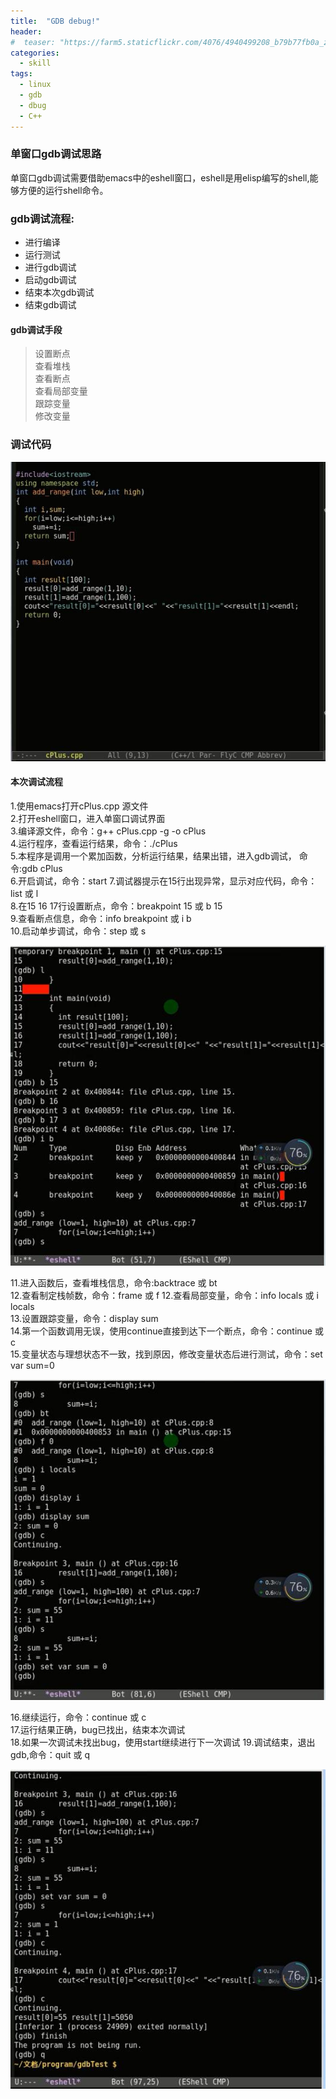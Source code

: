 ```yaml
---
title:  "GDB debug!"
header:
#  teaser: "https://farm5.staticflickr.com/4076/4940499208_b79b77fb0a_z.jpg"
categories: 
  - skill
tags:
  - linux
  - gdb 
  - dbug
  - C++
---
```

### 单窗口gdb调试思路

单窗口gdb调试需要借助emacs中的eshell窗口，eshell是用elisp编写的shell,能够方便的运行shell命令。

### gdb调试流程:

* 进行编译
* 运行测试
* 进行gdb调试
* 启动gdb调试
* 结束本次gdb调试
* 结束gdb调试

#### gdb调试手段  

>设置断点  
>查看堆栈  
>查看断点  
>查看局部变量  
>跟踪变量  
>修改变量  

### 调试代码  

![debug image 1](/assets/images/2018-09-07-gdb-debug/code.jpg)

#### 本次调试流程  

1.使用emacs打开cPlus.cpp 源文件  
2.打开eshell窗口，进入单窗口调试界面  
3.编译源文件，命令：g++ cPlus.cpp -g -o cPlus  
4.运行程序，查看运行结果，命令：./cPlus  
5.本程序是调用一个累加函数，分析运行结果，结果出错，进入gdb调试，
命令:gdb cPlus  
6.开启调试，命令：start
7.调试器提示在15行出现异常，显示对应代码，命令：list 或 l  
8.在15 16 17行设置断点，命令：breakpoint 15 或 b 15  
9.查看断点信息，命令：info breakpoint 或 i b  
10.启动单步调试，命令：step 或 s  

![debug image 2](/assets/images/2018-09-07-gdb-debug/debug01.jpg)

11.进入函数后，查看堆栈信息，命令:backtrace 或 bt  
12.查看制定栈帧数，命令：frame 或 f
12.查看局部变量，命令：info locals 或 i locals  
13.设置跟踪变量，命令：display sum  
14.第一个函数调用无误，使用continue直接到达下一个断点，命令：continue 或 c  
15.变量状态与理想状态不一致，找到原因，修改变量状态后进行测试，命令：set var sum=0  

![debug image 3](/assets/images/2018-09-07-gdb-debug/debug02.jpg)

16.继续运行，命令：continue 或 c  
17.运行结果正确，bug已找出，结束本次调试  
18.如果一次调试未找出bug，使用start继续进行下一次调试
19.调试结束，退出gdb,命令：quit 或 q  

![debug image 3](/assets/images/2018-09-07-gdb-debug/debug03.jpg)
